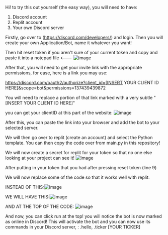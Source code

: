 Hi! to try this out yourself (the easy way), you will need to have:

1. Discord account
2. Replit account
3. Your own Discord server

Firstly, go over to (https://discord.com/developers/) and login. Then you will create your own Application/Bot, name it whatever you want!

Then hit reset token if you aren't sure of your current token and copy and paste it into a notepad file <---
![image](https://github.com/user-attachments/assets/c39bc548-22a1-424c-a58a-4e27fe3861f4)

After that, you will need to get your invite link with the appropriate permissions, for ease, here is a link you may use:

https://discord.com/oauth2/authorize?client_id=[INSERT YOUR CLIENT ID HERE]&scope=bot&permissions=137439439872

You will need to replace a portion of that link marked with a very subtle "[INSERT YOUR CLIENT ID HERE]"

you can get your clientID at this part of the website: ![image](https://github.com/user-attachments/assets/1378f7c5-0889-4f13-bda5-1300390f7713)

After this, you can paste the link into your browser and add the bot to your selected server.



We will then go over to replit (create an account) and select the Python template. You can then copy the code over from main.py in this repository!


We will now create a secret for replit for your token so that no one else looking at your project can see it!
![image](https://github.com/user-attachments/assets/cab774cc-65ad-493d-ad91-3fb05d48ef94)


After putting in your token that you had after pressing reset token (line 9)


We will now replace some of the code so that it works well with replit.

INSTEAD OF THIS:![image](https://github.com/user-attachments/assets/7318eb01-6f5c-4f2c-a440-d06b2ce75366)





WE WILL HAVE THIS:![image](https://github.com/user-attachments/assets/f1112126-4cdb-40d9-acdb-9630172385f7)




AND AT THE TOP OF THE CODE: ![image](https://github.com/user-attachments/assets/4dffe7fd-f16d-4a10-b79f-d9b9b25cb666)


And now, you can click run at the top! you will notice the bot is now marked as online in Discord!
This will activate the bot and you can now use its commands in your Discord server, 
: .hello, .ticker [YOUR TICKER]










